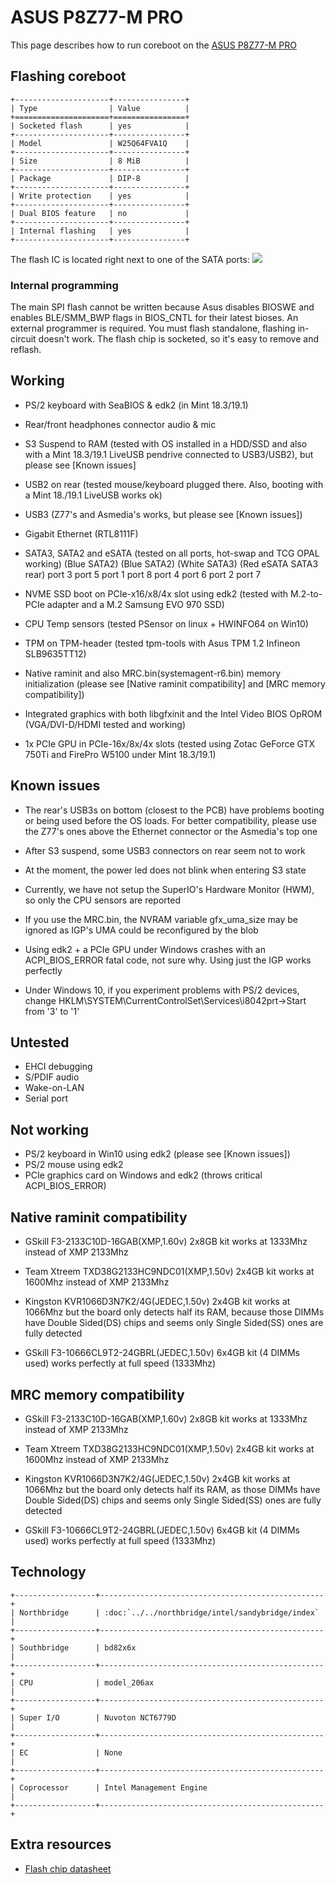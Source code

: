 # ASUS P8Z77-M PRO

This page describes how to run coreboot on the [ASUS P8Z77-M PRO]

## Flashing coreboot

```{eval-rst}
+---------------------+----------------+
| Type                | Value          |
+=====================+================+
| Socketed flash      | yes            |
+---------------------+----------------+
| Model               | W25Q64FVA1Q    |
+---------------------+----------------+
| Size                | 8 MiB          |
+---------------------+----------------+
| Package             | DIP-8          |
+---------------------+----------------+
| Write protection    | yes            |
+---------------------+----------------+
| Dual BIOS feature   | no             |
+---------------------+----------------+
| Internal flashing   | yes            |
+---------------------+----------------+
```

The flash IC is located right next to one of the SATA ports:
![](p8z77-m_pro.jpg)

### Internal programming

The main SPI flash cannot be written because Asus disables BIOSWE and
enables BLE/SMM_BWP flags in BIOS_CNTL for their latest bioses.
An external programmer is required. You must flash standalone,
flashing in-circuit doesn't work. The flash chip is socketed, so it's
easy to remove and reflash.

## Working

- PS/2 keyboard with SeaBIOS & edk2 (in Mint 18.3/19.1)

- Rear/front headphones connector audio & mic

- S3 Suspend to RAM (tested with OS installed in a HDD/SSD and also with a
  Mint 18.3/19.1 LiveUSB pendrive connected to USB3/USB2), but please
  see [Known issues]

- USB2 on rear (tested mouse/keyboard plugged there. Also, booting with
  a Mint 18./19.1 LiveUSB works ok)

- USB3 (Z77's and Asmedia's works, but please see [Known issues])

- Gigabit Ethernet (RTL8111F)

- SATA3, SATA2 and eSATA (tested on all ports, hot-swap and TCG OPAL working)
    (Blue SATA2)  (Blue SATA2)  (White SATA3)  (Red eSATA SATA3 rear)
       port 3        port 5         port 1             port 8
       port 4        port 6         port 2             port 7

- NVME SSD boot on PCIe-x16/x8/4x slot using edk2
  (tested with M.2-to-PCIe adapter and a M.2 Samsung EVO 970 SSD)

- CPU Temp sensors (tested PSensor on linux + HWINFO64 on Win10)

- TPM on TPM-header (tested tpm-tools with Asus TPM 1.2 Infineon SLB9635TT12)

- Native raminit and also MRC.bin(systemagent-r6.bin) memory initialization
  (please see [Native raminit compatibility] and [MRC memory compatibility])

- Integrated graphics with both libgfxinit and the Intel Video BIOS OpROM
  (VGA/DVI-D/HDMI tested and working)

- 1x PCIe GPU in PCIe-16x/8x/4x slots (tested using Zotac GeForce GTX
  750Ti and FirePro W5100 under Mint 18.3/19.1)

## Known issues

- The rear's USB3s on bottom (closest to the PCB) have problems booting or
  being used before the OS loads. For better compatibility, please use
  the Z77's ones above the Ethernet connector or the Asmedia's top one

- After S3 suspend, some USB3 connectors on rear seem not to work

- At the moment, the power led does not blink when entering S3 state

- Currently, we have not setup the SuperIO's Hardware Monitor (HWM),
  so only the CPU sensors are reported

- If you use the MRC.bin, the NVRAM variable gfx_uma_size may be ignored
  as IGP's UMA could be reconfigured by the blob

- Using edk2 + a PCIe GPU under Windows crashes with an
  ACPI_BIOS_ERROR fatal code, not sure why. Using just the IGP
  works perfectly

- Under Windows 10, if you experiment problems with PS/2 devices, change
  HKLM\SYSTEM\CurrentControlSet\Services\i8042prt->Start from '3' to '1'

## Untested

- EHCI debugging
- S/PDIF audio
- Wake-on-LAN
- Serial port

## Not working

- PS/2 keyboard in Win10 using edk2 (please see [Known issues])
- PS/2 mouse using edk2
- PCIe graphics card on Windows and edk2 (throws critical ACPI_BIOS_ERROR)

## Native raminit compatibility

- GSkill F3-2133C10D-16GAB(XMP,1.60v) 2x8GB kit works at 1333Mhz instead
  of XMP 2133Mhz

- Team Xtreem TXD38G2133HC9NDC01(XMP,1.50v) 2x4GB kit works at 1600Mhz
  instead of XMP 2133Mhz

- Kingston KVR1066D3N7K2/4G(JEDEC,1.50v) 2x4GB kit works at 1066Mhz
  but the board only detects half its RAM, because those DIMMs have
  Double Sided(DS) chips and seems only Single Sided(SS) ones are
  fully detected

- GSkill F3-10666CL9T2-24GBRL(JEDEC,1.50v) 6x4GB kit (4 DIMMs used)
  works perfectly at full speed (1333Mhz)

## MRC memory compatibility

- GSkill F3-2133C10D-16GAB(XMP,1.60v) 2x8GB kit works at 1333Mhz
  instead of XMP 2133Mhz

- Team Xtreem TXD38G2133HC9NDC01(XMP,1.50v) 2x4GB kit works at
  1600Mhz instead of XMP 2133Mhz

- Kingston KVR1066D3N7K2/4G(JEDEC,1.50v) 2x4GB kit works at 1066Mhz
  but the board only detects half its RAM, as those DIMMs have
  Double Sided(DS) chips and seems only Single Sided(SS) ones are
  fully detected

- GSkill F3-10666CL9T2-24GBRL(JEDEC,1.50v) 6x4GB kit (4 DIMMs used)
  works perfectly at full speed (1333Mhz)

## Technology

```{eval-rst}
+------------------+--------------------------------------------------+
| Northbridge      | :doc:`../../northbridge/intel/sandybridge/index` |
+------------------+--------------------------------------------------+
| Southbridge      | bd82x6x                                          |
+------------------+--------------------------------------------------+
| CPU              | model_206ax                                      |
+------------------+--------------------------------------------------+
| Super I/O        | Nuvoton NCT6779D                                 |
+------------------+--------------------------------------------------+
| EC               | None                                             |
+------------------+--------------------------------------------------+
| Coprocessor      | Intel Management Engine                          |
+------------------+--------------------------------------------------+
```

## Extra resources

- [Flash chip datasheet][W25Q64FVA1Q]

[ASUS P8Z77-M PRO]: https://www.asus.com/Motherboards/P8Z77M_PRO/
[W25Q64FVA1Q]: https://www.winbond.com/resource-files/w25q64fv%20revs%2007182017.pdf
[flashrom]: https://flashrom.org/
